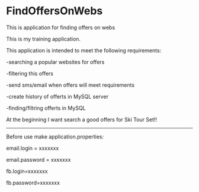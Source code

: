 # FindOffersOnWebs
This is application for finding offers on webs


This is my training application.


This application is intended to meet the following requirements:

-searching a popular websites for offers 

-filtering this offers 

-send sms/email when offers will meet requirements

-create history of offerts in MySQL server

-finding/filtring offerts in MySQL


At the beginning I want search a good offers for Ski Tour Set!!


----------------------------
Before use make application.properties:

email.login = xxxxxxx

email.password = xxxxxxx

fb.login=xxxxxxx

fb.password=xxxxxxx
